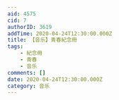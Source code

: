 ```yaml
---
aid: 4575
cid: 7
authorID: 3619
addTime: 2020-04-24T12:30:00.000Z
title: 【音乐】青春紀念冊
tags:
    - 紀念冊
    - 青春
    - 音乐
comments: []
date: 2020-04-24T12:30:00.000Z
category: 音乐
---
```



